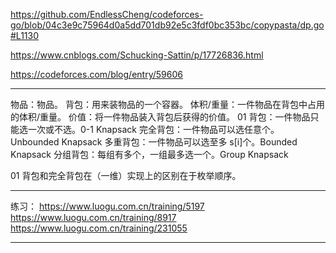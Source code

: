https://github.com/EndlessCheng/codeforces-go/blob/04c3e9c75964d0a5dd701db92e5c3fdf0bc353bc/copypasta/dp.go#L1130

https://www.cnblogs.com/Schucking-Sattin/p/17726836.html

https://codeforces.com/blog/entry/59606

---

物品：物品。
背包：用来装物品的一个容器。
体积/重量：一件物品在背包中占用的体积/重量。
价值：将一件物品装入背包后获得的价值。
01 背包：一件物品只能选一次或不选。0-1 Knapsack
完全背包：一件物品可以选任意个。Unbounded Knapsack
多重背包：一件物品可以选至多 s[i]个。Bounded Knapsack
分组背包：每组有多个，一组最多选一个。Group Knapsack

01 背包和完全背包在（一维）实现上的区别在于枚举顺序。

---

练习：
https://www.luogu.com.cn/training/5197
https://www.luogu.com.cn/training/8917
https://www.luogu.com.cn/training/231055

---
